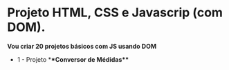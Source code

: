 # Projeto HTML, CSS e Javascrip (com DOM).

**Vou criar 20 projetos básicos com JS usando DOM**

- 1 - Projeto \***\*Conversor de Médidas\*\***
